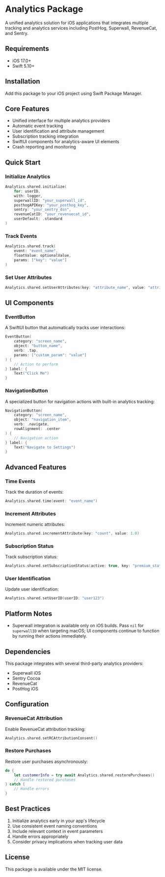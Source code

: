 # Analytics Package

A unified analytics solution for iOS applications that integrates multiple tracking and analytics services including PostHog, Superwall, RevenueCat, and Sentry.

## Requirements

- iOS 17.0+
- Swift 5.10+

## Installation

Add this package to your iOS project using Swift Package Manager.

## Core Features

- Unified interface for multiple analytics providers
- Automatic event tracking
- User identification and attribute management
- Subscription tracking integration
- SwiftUI components for analytics-aware UI elements
- Crash reporting and monitoring

## Quick Start

### Initialize Analytics

```swift
Analytics.shared.initialize(
    for: userID,
    with: logger,
    superwallID: "your_superwall_id",
    posthogAPIKey: "your_posthog_key",
    sentry: "your_sentry_dsn",
    revenueCatID: "your_revenuecat_id",
    userDefault: .standard
)
```

### Track Events

```swift
Analytics.shared.track(
    event: "event_name",
    floatValue: optionalValue,
    params: ["key": "value"]
)
```

### Set User Attributes

```swift
Analytics.shared.setUserAttributes(key: "attribute_name", value: "attribute_value")
```

## UI Components

### EventButton

A SwiftUI button that automatically tracks user interactions:

```swift
EventButton(
    category: "screen_name",
    object: "button_name",
    verb: .tap,
    params: ["custom_param": "value"]
) {
    // Action to perform
} label: {
    Text("Click Me")
}
```

### NavigationButton

A specialized button for navigation actions with built-in analytics tracking:

```swift
NavigationButton(
    category: "screen_name",
    object: "navigation_item",
    verb: .navigate,
    rowAlignment: .center
) {
    // Navigation action
} label: {
    Text("Navigate to Settings")
}
```

## Advanced Features

### Time Events

Track the duration of events:

```swift
Analytics.shared.time(event: "event_name")
```

### Increment Attributes

Increment numeric attributes:

```swift
Analytics.shared.incrementAttribute(key: "count", value: 1.0)
```

### Subscription Status

Track subscription status:

```swift
Analytics.shared.setSubscriptionStatus(active: true, key: "premium_status")
```

### User Identification

Update user identification:

```swift
Analytics.shared.setUserID(userID: "user123")
```

## Platform Notes

- Superwall integration is available only on iOS builds. Pass `nil` for `superwallID` when targeting macOS; UI components continue to function by running their actions immediately.

## Dependencies

This package integrates with several third-party analytics providers:

- Superwall iOS
- Sentry Cocoa
- RevenueCat
- PostHog iOS

## Configuration

### RevenueCat Attribution

Enable RevenueCat attribution tracking:

```swift
Analytics.shared.setRCAttributionConsent()
```

### Restore Purchases

Restore user purchases asynchronously:

```swift
do {
    let customerInfo = try await Analytics.shared.restorePurchases()
    // Handle restored purchases
} catch {
    // Handle errors
}
```

## Best Practices

1. Initialize analytics early in your app's lifecycle
2. Use consistent event naming conventions
3. Include relevant context in event parameters
4. Handle errors appropriately
5. Consider privacy implications when tracking user data

## License

This package is available under the MIT license.
